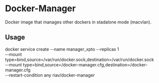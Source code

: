 # Docker-Manager
Docker image that manages other dockers in stadalone mode (macvlan).
## Usage
  docker service create --name manager_xpto --replicas 1 \
                        --mount type=bind,source=/var/run/docker.sock,destination=/var/run/docker.sock \
                        --mount type=bind,source=/docker-manager.cfg,destination=/docker-manager.cfg \
                        --restart-condition any riav/docker-manager
